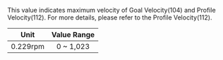 This value indicates maximum velocity of Goal Velocity(104) and Profile Velocity(112). For more details, please refer to the Profile Velocity(112).

|Unit|Value Range|
| :---: | :---: |
|0.229rpm|0 ~ 1,023|
